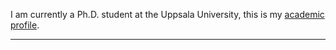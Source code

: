 

I am currently a Ph.D. student at the Uppsala University, this is my [academic profile](https://xins3.github.io/).

-------------------------
